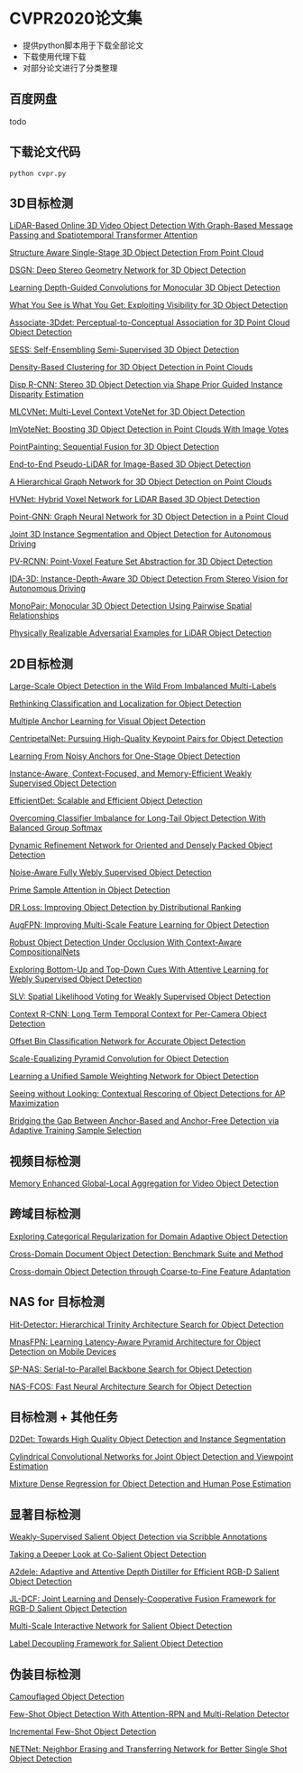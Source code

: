 # CVPR2020论文集

- 提供python脚本用于下载全部论文
- 下载使用代理下载
- 对部分论文进行了分类整理

## 百度网盘

todo

## 下载论文代码

```
python cvpr.py
```

## 3D目标检测

[LiDAR-Based Online 3D Video Object Detection With Graph-Based Message Passing and Spatiotemporal Transformer Attention](pdfs/)

[Structure Aware Single-Stage 3D Object Detection From Point Cloud]()

[DSGN: Deep Stereo Geometry Network for 3D Object Detection]()

[Learning Depth-Guided Convolutions for Monocular 3D Object Detection]()

[What You See is What You Get: Exploiting Visibility for 3D Object Detection]()

[Associate-3Ddet: Perceptual-to-Conceptual Association for 3D Point Cloud Object Detection]()

[SESS: Self-Ensembling Semi-Supervised 3D Object Detection]()

[Density-Based Clustering for 3D Object Detection in Point Clouds]()

[Disp R-CNN: Stereo 3D Object Detection via Shape Prior Guided Instance Disparity Estimation]()

[MLCVNet: Multi-Level Context VoteNet for 3D Object Detection]()

[ImVoteNet: Boosting 3D Object Detection in Point Clouds With Image Votes]()

[PointPainting: Sequential Fusion for 3D Object Detection]()

[End-to-End Pseudo-LiDAR for Image-Based 3D Object Detection]()

[A Hierarchical Graph Network for 3D Object Detection on Point Clouds]()

[HVNet: Hybrid Voxel Network for LiDAR Based 3D Object Detection]()

[Point-GNN: Graph Neural Network for 3D Object Detection in a Point Cloud]()

[Joint 3D Instance Segmentation and Object Detection for Autonomous Driving]()

[PV-RCNN: Point-Voxel Feature Set Abstraction for 3D Object Detection]()

[IDA-3D: Instance-Depth-Aware 3D Object Detection From Stereo Vision for Autonomous Driving]()

[MonoPair: Monocular 3D Object Detection Using Pairwise Spatial Relationships]()

[Physically Realizable Adversarial Examples for LiDAR Object Detection]()


## 2D目标检测


[Large-Scale Object Detection in the Wild From Imbalanced Multi-Labels]()

[Rethinking Classification and Localization for Object Detection]()

[Multiple Anchor Learning for Visual Object Detection]()

[CentripetalNet: Pursuing High-Quality Keypoint Pairs for Object Detection]()

[Learning From Noisy Anchors for One-Stage Object Detection]()

[Instance-Aware, Context-Focused, and Memory-Efficient Weakly Supervised Object Detection]()

[EfficientDet: Scalable and Efficient Object Detection]()

[Overcoming Classifier Imbalance for Long-Tail Object Detection With Balanced Group Softmax]()

[Dynamic Refinement Network for Oriented and Densely Packed Object Detection]()

[Noise-Aware Fully Webly Supervised Object Detection]()

[Prime Sample Attention in Object Detection]()

[DR Loss: Improving Object Detection by Distributional Ranking]()

[AugFPN: Improving Multi-Scale Feature Learning for Object Detection]()

[Robust Object Detection Under Occlusion With Context-Aware CompositionalNets]()

[Exploring Bottom-Up and Top-Down Cues With Attentive Learning for Webly Supervised Object Detection]()

[SLV: Spatial Likelihood Voting for Weakly Supervised Object Detection]()

[Context R-CNN: Long Term Temporal Context for Per-Camera Object Detection]()

[Offset Bin Classification Network for Accurate Object Detection]()

[Scale-Equalizing Pyramid Convolution for Object Detection]()

[Learning a Unified Sample Weighting Network for Object Detection]()

[Seeing without Looking: Contextual Rescoring of Object Detections for AP Maximization]()

[Bridging the Gap Between Anchor-Based and Anchor-Free Detection via Adaptive Training Sample Selection]()


## 视频目标检测

[Memory Enhanced Global-Local Aggregation for Video Object Detection]()

## 跨域目标检测

[Exploring Categorical Regularization for Domain Adaptive Object Detection]()

[Cross-Domain Document Object Detection: Benchmark Suite and Method]()

[Cross-domain Object Detection through Coarse-to-Fine Feature Adaptation]()


## NAS for 目标检测

[Hit-Detector: Hierarchical Trinity Architecture Search for Object Detection]()

[MnasFPN: Learning Latency-Aware Pyramid Architecture for Object Detection on Mobile Devices]()

[SP-NAS: Serial-to-Parallel Backbone Search for Object Detection]()

[NAS-FCOS: Fast Neural Architecture Search for Object Detection]()


## 目标检测 + 其他任务

[D2Det: Towards High Quality Object Detection and Instance Segmentation]()

[Cylindrical Convolutional Networks for Joint Object Detection and Viewpoint Estimation]()

[Mixture Dense Regression for Object Detection and Human Pose Estimation]()


## 显著目标检测

[Weakly-Supervised Salient Object Detection via Scribble Annotations]()

[Taking a Deeper Look at Co-Salient Object Detection]()

[A2dele: Adaptive and Attentive Depth Distiller for Efficient RGB-D Salient Object Detection]()

[JL-DCF: Joint Learning and Densely-Cooperative Fusion Framework for  RGB-D Salient Object Detection]()

[Multi-Scale Interactive Network for Salient Object Detection]()

[Label Decoupling Framework for Salient Object Detection]()



## 伪装目标检测

[Camouflaged Object Detection ]()

[Few-Shot Object Detection With Attention-RPN and Multi-Relation Detector]()

[Incremental Few-Shot Object Detection]()

[NETNet: Neighbor Erasing and Transferring Network for Better Single Shot Object Detection]()
